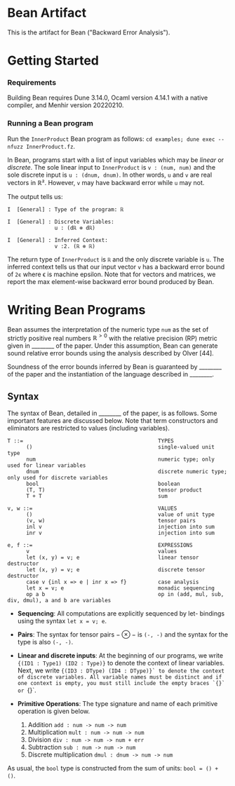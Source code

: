 # Bean Artifact

This is the artifact for Bean ("Backward Error Analysis").

# Getting Started

### Requirements
Building Bean requires Dune 3.14.0, Ocaml version 4.14.1 with a native compiler, and Menhir version 20220210. 

### Running a Bean program

Run the `InnerProduct` Bean program as follows: `cd examples; dune exec -- nfuzz InnerProduct.fz`. 

In Bean, programs start with a list of input variables which may be *linear* or *discrete*. 
The sole linear input to `InnerProduct` is `v : (num, num)` and the sole discrete input is `u : (dnum, dnum)`.
In other words, `u` and `v` are real vectors in ℝ². 
However, `v` may have backward error while `u` may not.

The output tells us:
```
I  [General] : Type of the program: ℝ
               
I  [General] : Discrete Variables:
               u : (dℝ ⊗ dℝ)
               
I  [General] : Inferred Context:
               v :2. (ℝ ⊗ ℝ)
```
The return type of `InnerProduct` is `ℝ` and the only discrete variable is `u`. 
The inferred context tells us that our input vector `v` has a backward error bound of `2ϵ` where ϵ is machine epsilon.
Note that for vectors and matrices, we report the max element-wise backward error bound produced by Bean. 

# Writing Bean Programs

Bean assumes the interpretation of the numeric type `num` as the set of strictly positive real numbers $\mathbb{R}^{>0}$ with the relative precision (RP) metric given in ________ of the paper. Under this assumption, Bean can generate sound relative error bounds using the analysis described by Olver [44]. 

Soundness of the error bounds inferred by Bean is guaranteed by ________ of the paper and the instantiation of the language described in ________. 

## Syntax

The syntax of Bean, detailed in ________ of the paper, is as follows. 
Some important features are discussed below. 
Note that term constructors and eliminators are restricted to values (including variables).

```
T ::=                                           TYPES
      ()                                        single-valued unit type
      num                                       numeric type; only used for linear variables
      dnum                                      discrete numeric type; only used for discrete variables
      bool                                      boolean
      (T, T)                                    tensor product
      T + T                                     sum

v, w ::=                                        VALUES
      ()                                        value of unit type
      (v, w)                                    tensor pairs
      inl v                                     injection into sum
      inr v                                     injection into sum

e, f ::=                                        EXPRESSIONS
      v                                         values
      let (x, y) = v; e                         linear tensor destructor
      let (x, y) = v; e                         discrete tensor destructor
      case v {inl x => e | inr x => f}          case analysis
      let x = v; e                              monadic sequencing
      op a b                                    op in (add, mul, sub, div, dmul), a and b are variables
```
- **Sequencing**: All computations are explicitly sequenced by let-
bindings using the syntax `let x = v; e`. 

- **Pairs**: The syntax for tensor pairs $− \otimes −$ is `(-, -)` and the syntax for the type is also `(-, -)`. 

- **Linear and discrete inputs**: At the beginning of our programs, we write `{(ID1 : Type1) (ID2 : Type)}` to denote the 
context of linear variables. Next, we write ``{(ID3 : DType) (ID4 : DType)}` to denote the context of discrete variables.
All variable names must be distinct and if one context is empty, you must still include the empty braces `{}` or ``{}`.

- **Primitive Operations**: The type signature and name of each primitive operation is given below. 
    
    1. Addition `add : num -> num -> num`
    2. Multiplication `mult : num -> num -> num`
    3. Division `div : num -> num -> num + err`
    4. Subtraction `sub : num -> num -> num`
    5. Discrete multiplication `dmul : dnum -> num -> num`

As usual, the `bool` type is constructed from the sum of units: `bool = () + ()`.
